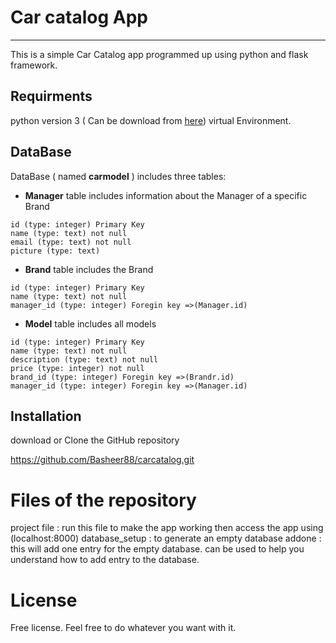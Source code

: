 # Car catalog App 
-----------------------
This is a simple Car Catalog app programmed up using python and flask framework.

## Requirments
python version 3 ( Can be download from [here](https://www.python.org/downloads/))
virtual Environment.

## DataBase
DataBase ( named **carmodel** ) includes three tables:
* **Manager** table includes information about the Manager of a specific Brand
 ```
 id (type: integer) Primary Key
 name (type: text) not null
 email (type: text) not null
 picture (type: text)
 ```


* **Brand** table includes the Brand
 ```
 id (type: integer) Primary Key
 name (type: text) not null
 manager_id (type: integer) Foregin key =>(Manager.id)
 ```
* **Model** table includes all models
 ```
 id (type: integer) Primary Key
 name (type: text) not null
 description (type: text) not null
 price (type: integer) not null
 brand_id (type: integer) Foregin key =>(Brandr.id)
 manager_id (type: integer) Foregin key =>(Manager.id)
 ```

## Installation
download or Clone the GitHub repository

https://github.com/Basheer88/carcatalog.git

# Files of the repository
project file : run this file to make the app working then access the app using (localhost:8000)
database_setup : to generate an empty database
addone : this will add one entry for the empty database. can be used to help you understand how to add entry to the database.

# License
Free license. Feel free to do whatever you want with it.